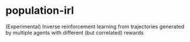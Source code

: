 # population-irl
(Experimental) Inverse reinforcement learning from trajectories generated by multiple agents with different (but correlated) rewards
